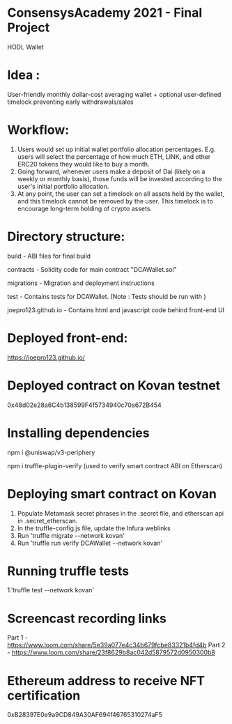 # ConsensysAcademy 2021 - Final Project
HODL Wallet

# Idea : 
User-friendly monthly dollar-cost averaging wallet + optional user-defined timelock preventing early withdrawals/sales

# Workflow:
1. Users would set up initial wallet portfolio allocation percentages. E.g. users will select the percentage of how much ETH, LINK, and other ERC20 tokens they would like to buy a month. 
2. Going forward, whenever users make a deposit of Dai (likely on a weekly or monthly basis), those funds will be invested according to the user's initial portfolio allocation.
3. At any point, the user can set a timelock on all assets held by the wallet, and this timelock cannot be removed by the user. This timelock is to encourage long-term holding of crypto assets.

# Directory structure:
build - ABI files for final build

contracts - Solidity code for main contract "DCAWallet.sol"

migrations - Migration and deployment instructions

test - Contains tests for DCAWallet. (Note : Tests should be run with )

joepro123.github.io - Contains html and javascript code behind front-end UI


# Deployed front-end:
https://joepro123.github.io/

# Deployed contract on Kovan testnet
0x48d02e28a6C4b138599F4f5734940c70a672B454

# Installing dependencies
npm i @uniswap/v3-periphery

npm i truffle-plugin-verify  (used to verify smart contract ABI on Etherscan)

# Deploying smart contract on Kovan
1. Populate Metamask secret phrases in the .secret file, and etherscan api in .secret_etherscan.
2. In the truffle-config.js file, update the Infura weblinks 
3. Run 'truffle migrate --network kovan'
4. Run 'truffle run verify DCAWallet --network kovan'


# Running truffle tests
1.'truffle test --network kovan'

# Screencast recording links
Part 1 - https://www.loom.com/share/5e39a077e4c34b679fcbe83321b4fd4b
Part 2 - https://www.loom.com/share/23f8629b8ac042d5879572d0950300b8 

# Ethereum address to receive NFT certification
0xB28397E0e9a9CD849A30AF694f46765310274aF5